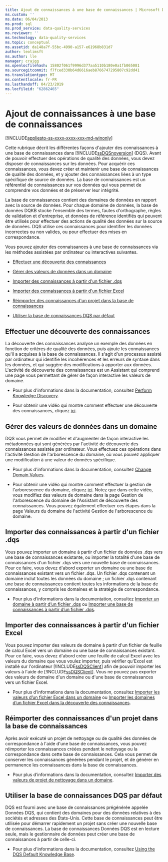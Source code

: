 ```yaml
---
title: Ajout de connaissances à une base de connaissances | Microsoft Docs
ms.custom: ''
ms.date: 06/04/2013
ms.prod: sql
ms.prod_service: data-quality-services
ms.reviewer: ''
ms.technology: data-quality-services
ms.topic: conceptual
ms.assetid: da148a7f-55bc-4990-a157-e61968b831d7
author: leolimsft
ms.author: lle
manager: craigg
ms.openlocfilehash: 15802f061f9996d377aa5110b180e0a1fb065081
ms.sourcegitcommit: f7fced330b64d6616aeb8766747295807c92dd41
ms.translationtype: MT
ms.contentlocale: fr-FR
ms.lasthandoff: 04/23/2019
ms.locfileid: "62862465"
---
```

# <a name="adding-knowledge-to-a-knowledge-base"></a>Ajout de connaissances à une base de connaissances

[!INCLUDE[appliesto-ss-xxxx-xxxx-xxx-md-winonly](../includes/appliesto-ss-xxxx-xxxx-xxx-md-winonly.md)]

  Cette rubrique décrit les différentes façons d'ajouter des connaissances à une base de connaissances dans [!INCLUDE[ssDQSnoversion](../includes/ssdqsnoversion-md.md)] (DQS). Avant de pouvoir effectuer des opérations de qualité des données, vous devez disposer de connaissances sur les données. Pour acquérir ces connaissances, vous devez créer et maintenir une base de connaissances de qualité des données, et y ajouter des connaissances liées à un type spécifique de source de données. La base de connaissances est un référentiel de connaissances sur vos données qui vous permet de comprendre vos données et de préserver leur intégrité.  
  
 La base de connaissances contient des domaines de données en rapport avec la source de données. Pour chaque domaine de données, la base de données DQKB stocke l'ensemble des termes, fautes d'orthographe, règles de validation et d'entreprise, et données de référence identifiés qui peuvent être utilisés pour effectuer des actions de qualité des données sur la source de données. DQS utilise ces connaissances pour identifier les données incorrectes ou non valides, ou pour effectuer des mises en correspondance.  
  
 Vous pouvez ajouter des connaissances à une base de connaissances via les méthodes assistées par ordinateur ou interactives suivantes.  
  
-   [Effectuer une découverte des connaissances](#Discovery)  
  
-   [Gérer des valeurs de données dans un domaine](#ManageDomain)  
  
-   [Importer des connaissances à partir d'un fichier .dqs](#DQSFile)  
  
-   [Importer des connaissances à partir d'un fichier Excel](#Excel)  
  
-   [Réimporter des connaissances d'un projet dans la base de connaissances](#Project)  
  
-   [Utiliser la base de connaissances DQS par défaut](#Default)  
  
##  <a name="Discovery"></a> Effectuer une découverte des connaissances  
 La découverte des connaissances analyse un exemple des données en fonction de critères de qualité des données, puis ajoute les connaissances qu'il a acquises à la base de connaissances. Il s'agit d'un processus assisté par ordinateur qui identifie les incohérences et les erreurs de syntaxe dans les données, et qui suggère des modifications à apporter aux données. L'activité de découverte des connaissances est un Assistant qui comprend une page vous permettant de gérer de façon interactive les valeurs de domaine.  
  
-   Pour plus d'informations dans la documentation, consultez [Perform Knowledge Discovery](../data-quality-services/perform-knowledge-discovery.md).  
  
-   Pour obtenir une vidéo qui montre comment effectuer une découverte des connaissances, cliquez [ici](https://msdn.microsoft.com/sqlserver/hh323825.aspx).  
  
##  <a name="ManageDomain"></a> Gérer des valeurs de données dans un domaine  
 DQS vous permet de modifier et d'augmenter de façon interactive les métadonnées qui sont générées par l'activité de découverte des connaissances assistée par ordinateur. Vous effectuez ces opérations dans l'activité Gestion de l'arborescence du domaine, où vous pouvez appliquer une modification à une valeur de données spécifique.  
  
-   Pour plus d'informations dans la documentation, consultez [Change Domain Values](../data-quality-services/change-domain-values.md).  
  
-   Pour obtenir une vidéo qui montre comment effectuer la gestion de l'arborescence du domaine, cliquez [ici](https://msdn.microsoft.com/sqlserver/hh323825.aspx). Notez que dans cette vidéo, vous modifiez des valeurs de domaine dans la page Gestion de l'arborescence du domaine de l'Assistant de découverte des connaissances. Vous pouvez également effectuer ces étapes dans la page Valeurs du domaine de l'activité Gestion de l'arborescence du domaine.  
  
##  <a name="DQSFile"></a> Importer des connaissances à partir d'un fichier .dqs  
 Vous pouvez importer un domaine à partir d'un fichier de données .dqs vers une base de connaissances existante, ou importer la totalité d'une base de connaissances d'un fichier .dqs vers une nouvelle base de connaissances. Pour ce faire, vous devez d'abord exporter un domaine ou une base de connaissances existant vers un fichier .dqs. Un fichier .dqs contenant un domaine inclut toutes les données du domaine ; un fichier .dqs contenant une base de connaissances contient toutes les informations de la base de connaissances, y compris les domaines et la stratégie de correspondance.  
  
-   Pour plus d’informations dans la documentation, consultez [Importer un domaine à partir d’un fichier .dqs](../data-quality-services/import-a-domain-from-a-dqs-file.md) ou [Importer une base de connaissances à partir d’un fichier .dqs](../data-quality-services/import-a-knowledge-base-from-a-dqs-file.md).  
  
##  <a name="Excel"></a> Importer des connaissances à partir d'un fichier Excel  
 Vous pouvez importer des valeurs de domaine à partir d'un fichier de feuille de calcul Excel vers un domaine ou une base de connaissances existant. Pour ce faire, vous devez d'abord créer une feuille de calcul Excel avec les valeurs du domaine que vous voulez importer, puis vérifier qu'Excel est installé sur l'ordinateur [!INCLUDE[ssDQSClient](../includes/ssdqsclient-md.md)] afin de pouvoir importer les valeurs à l'aide de [!INCLUDE[ssDQSClient](../includes/ssdqsclient-md.md)]. Vous ne pouvez pas exporter des valeurs de domaine d'un domaine ou d'une base de connaissances vers un fichier Excel.  
  
-   Pour plus d’informations dans la documentation, consultez [Importer les valeurs d’un fichier Excel dans un domaine](../data-quality-services/import-values-from-an-excel-file-into-a-domain.md) ou [Importer les domaines d’un fichier Excel dans la découverte des connaissances](../data-quality-services/import-domains-from-an-excel-file-in-knowledge-discovery.md).  
  
##  <a name="Project"></a> Réimporter des connaissances d'un projet dans la base de connaissances  
 Après avoir exécuté un projet de nettoyage ou de qualité des données de correspondance à l'aide d'une base de connaissances, vous pouvez réimporter les connaissances créées pendant le nettoyage ou la correspondance dans cette base de connaissances. Cela vous permet de conserver les connaissances générées pendant le projet, et de générer en permanence les connaissances dans la base de connaissances.  
  
-   Pour plus d’informations dans la documentation, consultez [Importer des valeurs de projet de nettoyage dans un domaine](../data-quality-services/import-cleansing-project-values-into-a-domain.md).  
  
##  <a name="Default"></a> Utiliser la base de connaissances DQS par défaut  
 DQS est fourni avec une base de connaissances prégénérée appelée Données DQS, qui contient des domaines pour des données relatives à des sociétés et adresses des États-Unis. Cette base de connaissances peut être utilisée pour démarrer rapidement un projet sans créer une nouvelle base de connaissances. La base de connaissances Données DQS est en lecture seule, mais le gestionnaire de données peut créer une base de connaissances à partir de celle-ci.  
  
-   Pour plus d'informations dans la documentation, consultez [Using the DQS Default Knowledge Base](../data-quality-services/using-the-dqs-default-knowledge-base.md).  
  
  
